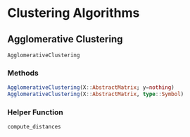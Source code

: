 # Clustering Algorithms

## Agglomerative Clustering

```@docs
AgglomerativeClustering
```

### Methods

```julia
AgglomerativeClustering(X::AbstractMatrix; y=nothing)
AgglomerativeClustering(X::AbstractMatrix, type::Symbol)
```

### Helper Function

```julia
compute_distances
```